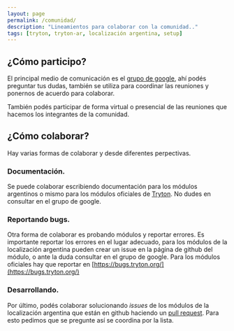 ```yaml
---
layout: page
permalink: /comunidad/
description: "Lineamientos para colaborar con la comunidad.."
tags: [tryton, tryton-ar, localización argentina, setup]
---
```


## ¿Cómo participo? ##

El principal medio de comunicación es el
[grupo de google](http://groups.google.com/forum/?hl=es#!forum/tryton-ar),
ahí podés preguntar tus dudas, también se utiliza para coordinar las
reuniones y ponernos de acuerdo para colaborar.

También podés participar de forma virtual o presencial de las
reuniones que hacemos los integrantes de la comunidad.

## ¿Cómo colaborar? ##

Hay varias formas de colaborar y desde diferentes perpectivas.

### Documentación. ###

Se puede colaborar escribiendo documentación para los módulos
argentinos o mismo para los módulos oficiales de
[Tryton](http://www.tryton.org). No dudes en consultar en el grupo de
google.

### Reportando bugs. ###

Otra forma de colaborar es probando módulos y reportar errores. Es
importante reportar los errores en el lugar adecuado, para los módulos
de la localización argentina pueden crear un issue en la página de
github del módulo, o ante la duda consultar en el grupo de
google. Para los módulos oficiales hay que reportar en [https://bugs.tryton.org/](https://bugs.tryton.org/)

### Desarrollando. ###

Por último, podés colaborar solucionando _issues_ de los módulos de la
localización argentina que están en github haciendo un
[pull request](https://help.github.com/articles/using-pull-requests/). Para
esto pedimos que se pregunte así se coordina por la lista.
